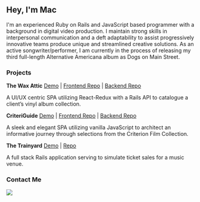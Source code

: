 ## Hey, I'm Mac 

I'm an experienced Ruby on Rails and JavaScript based programmer with a background in digital video production. I maintain strong skills in interpersonal communication and a deft adaptability to assist progressively innovative teams produce unique and streamlined creative solutions. As an active songwriter/performer, I am currently in the process of releasing my third full-length Alternative Americana album as Dogs on Main Street.

### Projects

**The Wax Attic** [Demo](https://youtu.be/3HOQGqrM3tw) | [Frontend Repo](https://github.com/rowemac/the-wax-attic-redux) | [Backend Repo](https://github.com/rowemac/the-wax-attic-redux-backend)

A UI/UX centric SPA utilizing React-Redux with a Rails API to catalogue a client’s vinyl album collection.

**CriteriGuide** [Demo](https://youtu.be/3QJja8xshAw) | [Frontend Repo](https://github.com/rowemac/CriteriGuide-Front-End) | [Backend Repo](https://github.com/rowemac/CriteriGuide-back-end)

A sleek and elegant SPA utilizing vanilla JavaScript to architect an informative journey through selections from the Criterion Film Collection.

**The Trainyard** [Demo](https://youtu.be/o7h-WnnIYsU) | [Repo](https://github.com/rowemac/TheTrainyard)

A full stack Rails application serving to simulate ticket sales for a music venue.

### Contact Me

<a href="https://www.linkedin.com/in/mac-rowe/" target="blank"><img align="left" src="https://img.shields.io/badge/LinkedIn-0077B5?style=for-the-badge&logo=linkedin&logoColor=white"/></a>
